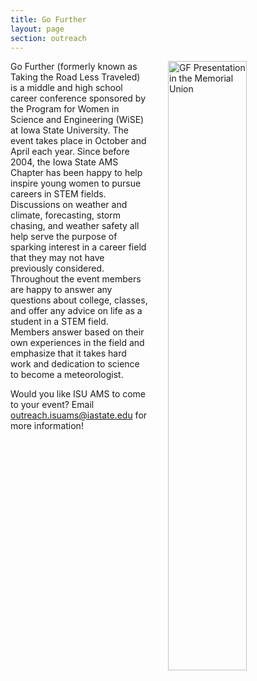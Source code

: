 ```yaml
---
title: Go Further
layout: page
section: outreach
---
```

<img src="{{ site.baseurl }}/uploads/images/outreach%202%20(1).jpg?raw=true" alt="GF Presentation in the Memorial Union" style="width:50%; padding-left: 30px; float:right;">

Go Further (formerly known as Taking the Road Less Traveled) is a middle and high school career conference sponsored by the Program for Women in Science and Engineering (WiSE) at Iowa State University. The event takes place in October and April each year. Since before 2004, the Iowa State AMS Chapter has been happy to help inspire young women to pursue careers in STEM fields. Discussions on weather and climate, forecasting, storm chasing, and weather safety all help serve the purpose of sparking interest in a career field that they may not have previously considered. Throughout the event members are happy to answer any questions about college, classes, and offer any advice on life as a student in a STEM field. Members answer based on their own experiences in the field and emphasize that it takes hard work and dedication to science to become a meteorologist.

Would you like ISU AMS to come to your event? Email [outreach.isuams@iastate.edu](mailto:outreach.isuams@iastate.edu) for more information!
